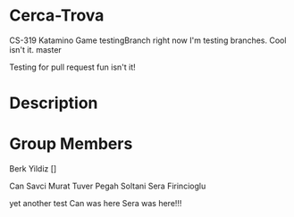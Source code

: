 # Cerca-Trova
CS-319 Katamino Game
testingBranch
right now I'm testing branches. Cool isn't it. master

Testing for pull request fun isn't it!

# Description 

# Group Members
   Berk Yildiz []
   
   Can Savci
   Murat Tuver 
   Pegah Soltani
   Sera Firincioglu



yet another test
Can was here
Sera was here!!!
